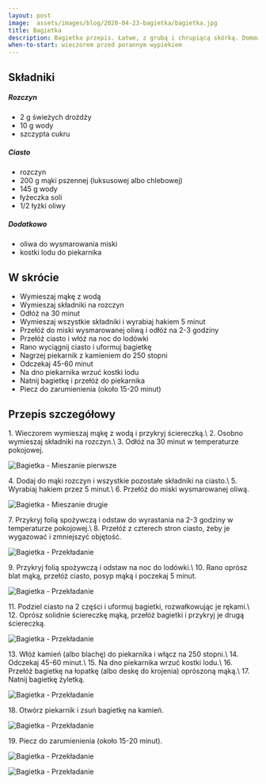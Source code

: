 ```yaml
---
layout: post
image:  assets/images/blog/2020-04-23-bagietka/bagietka.jpg
title: Bagietka
description: Bagietka przepis. Łatwe, z grubą i chrupiącą skórką. Domowe, pszenne bagietki na drożdżach. Idealne prosto z piekarnika.
when-to-start: wieczorem przed porannym wypiekiem
---
```


## Składniki

##### Rozczyn

* 2 g świeżych drożdży
* 10 g wody
* szczypta cukru

##### Ciasto

* rozczyn
* 200 g mąki pszennej (luksusowej albo chlebowej)
* 145 g wody
* łyżeczka soli
* 1/2 łyżki oliwy

##### Dodatkowo

* oliwa do wysmarowania miski
* kostki lodu do piekarnika

## W skrócie

* Wymieszaj mąkę z wodą
* Wymieszaj składniki na rozczyn
* Odłóż na 30 minut
* Wymieszaj wszystkie składniki i wyrabiaj hakiem 5 minut
* Przełóż do miski wysmarowanej oliwą i odłóż na 2-3 godziny
* Przełóż ciasto i włóż na noc do lodówki
* Rano wyciągnij ciasto i uformuj bagietkę
* Nagrzej piekarnik z kamieniem do 250 stopni
* Odczekaj 45-60 minut
* Na dno piekarnika wrzuć kostki lodu
* Natnij bagietkę i przełóż do piekarnika
* Piecz do zarumienienia (około 15-20 minut)

## Przepis szczegółowy

1\. Wieczorem wymieszaj mąkę z wodą i przykryj ściereczką.\\
2\. Osobno wymieszaj składniki na rozczyn.\\
3\. Odłóż na 30 minut w temperaturze pokojowej.

![Bagietka - Mieszanie pierwsze](/assets/images/blog/2020-04-23-bagietka/bagietka-mieszanie-pierwsze.jpg)

4\. Dodaj do mąki rozczyn i wszystkie pozostałe składniki na ciasto.\\
5\. Wyrabiaj hakiem przez 5 minut.\\
6\. Przełóż do miski wysmarowanej oliwą.

![Bagietka - Mieszanie drugie](/assets/images/blog/2020-04-23-bagietka/bagietka-mieszanie-drugie.jpg)

7\. Przykryj folią spożywczą i odstaw do wyrastania na 2-3 godziny w temperaturze pokojowej.\\
8\. Przełóż z czterech stron ciasto, żeby je wygazować i zmniejszyć objętość.

![Bagietka - Przekładanie](/assets/images/blog/2020-04-23-bagietka/bagietka-przekladanie.jpg)

9\. Przykryj folią spożywczą i odstaw na noc do lodówki.\\
10\. Rano oprósz blat mąką, przełóż ciasto, posyp mąką i poczekaj 5 minut.

![Bagietka - Przekładanie](/assets/images/blog/2020-04-23-bagietka/bagietka-formowanie.jpg)

11\. Podziel ciasto na 2 części i uformuj bagietki, rozwałkowując je rękami.\\
12\. Oprósz solidnie ściereczkę mąką, przełóż bagietki i przykryj je drugą ściereczką.

![Bagietka - Przekładanie](/assets/images/blog/2020-04-23-bagietka/bagietka-wyrastanie.jpg)

13\. Włóż kamień (albo blachę) do piekarnika i włącz na 250 stopni.\\
14\. Odczekaj 45-60 minut.\\
15\. Na dno piekarnika wrzuć kostki lodu.\\
16\. Przełóż bagietkę na łopatkę (albo deskę do krojenia) oprószoną mąką.\\
17\. Natnij bagietkę żyletką.

![Bagietka - Przekładanie](/assets/images/blog/2020-04-23-bagietka/bagietka-nacinanie.jpg)

18\. Otwórz piekarnik i zsuń bagietkę na kamień.

![Bagietka - Przekładanie](/assets/images/blog/2020-04-23-bagietka/bagietka-pieczenie.jpg)

19\. Piecz do zarumienienia (około 15-20 minut).

![Bagietka - Przekładanie](/assets/images/blog/2020-04-23-bagietka/bagietka-koniec.jpg)

![Bagietka - Przekładanie](/assets/images/blog/2020-04-23-bagietka/bagietka-koniec2.jpg)